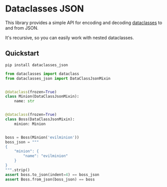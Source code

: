# Dataclasses JSON

This library provides a simple API for encoding and decoding [dataclasses](https://www.python.org/dev/peps/pep-0557/) to and from JSON.

It's recursive, so you can easily work with nested dataclasses.

## Quickstart

`pip install dataclasses_json`

```python
from dataclasses import dataclass
from dataclasses_json import DataClassJsonMixin


@dataclass(frozen=True)
class Minion(DataClassJsonMixin):
    name: str


@dataclass(frozen=True)
class Boss(DataClassJsonMixin):
    minion: Minion


boss = Boss(Minion('evilminion'))
boss_json = """
{
    "minion": {
        "name": "evilminion"
    }
}
""".strip()
assert boss.to_json(indent=4) == boss_json
assert Boss.from_json(boss_json) == boss
```

